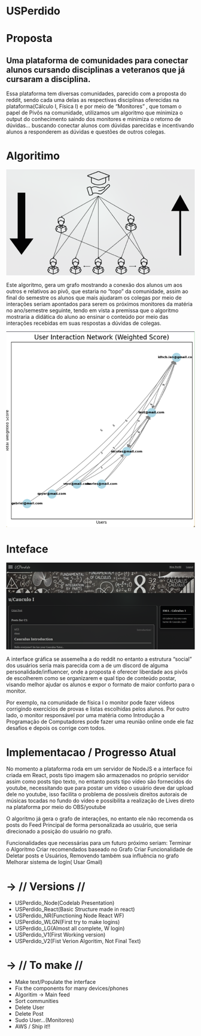 # USPerdido


# Proposta

## Uma plataforma de comunidades para conectar alunos cursando disciplinas a veteranos que já cursaram a disciplina. 

Essa plataforma tem diversas comunidades, parecido com a proposta do reddit, sendo cada uma delas as respectivas disciplinas oferecidas na plataforma(Cálculo I, Física I) e por meio de “Monitores” , que tomam o papel de Pivôs na comunidade, utilizamos um algoritmo que minimiza o output do conhecimento saindo dos monitores e minimiza o retorno de dúvidas… buscando conectar alunos com dúvidas parecidas e incentivando alunos a responderem as dúvidas e questões de outros colegas.

# Algoritimo

![Alt text](Info/main_info.png)

Este algoritmo, gera um grafo mostrando a conexão dos alunos um aos outros e relativos ao pivô, que estaria no “topo” da comunidade, assim ao final do semestre os alunos que mais ajudaram os colegas por meio de interações seriam apontados para serem os próximos monitores da matéria no ano/semestre seguinte, tendo em vista a premissa que o algoritmo mostraria a didática do aluno ao ensinar o conteúdo por meio das interações recebidas em suas respostas a dúvidas de colegas.


![Alt text](Info/inter.png)


# Inteface


![Alt text](Info/com.png)

A interface gráfica se assemelha a do reddit no entanto a estrutura “social” dos usuários seria mais parecida com a de um discord de alguma personalidade/influencer, onde a proposta é oferecer liberdade aos pivôs de escolherem como se organizarem e qual tipo de conteúdo postar, visando melhor ajudar os alunos e expor o formato de maior conforto para o monitor. 

Por exemplo, na comunidade de física I o monitor pode fazer vídeos corrigindo exercícios de provas e listas escolhidas pelos alunos. Por outro lado, o monitor responsável por uma matéria como Introdução a Programação de Computadores pode fazer uma reunião online onde ele faz desafios e depois os corrige com todos.


# Implementacao / Progresso Atual


No momento a plataforma roda em um servidor de NodeJS e a interface foi criada em React, posts tipo imagem são armazenados no próprio servidor assim como posts tipo texto, no entanto posts tipo vídeo são fornecidos do youtube, necessitando que para postar um vídeo o usuário deve dar upload dele no youtube, isso facilita o problema de possíveis direitos autorais de músicas tocadas no fundo do vídeo e possibilita a realização de Lives direto na plataforma por meio do OBS/youtube  

O algoritmo já gera o grafo de interações, no entanto ele não recomenda os posts do Feed Principal de forma personalizada ao usuário, que seria direcionado a posição do usuário no grafo. 

Funcionalidades que necessárias para um futuro próximo seriam: 
Terminar o Algoritmo 
Criar recomendados baseado no Grafo
Criar Funcionalidade de Deletar posts e Usuários, Removendo também sua influência no grafo
Melhorar sistema de login( Usar Gmail)


# -> // Versions //

- USPerdido_Node(Codelab Presentation)
- USPerdido_React(Basic Structure made in react)
- USPerdido_NR(Functioning Node React WF)
- USPerdido_WLGN(First try to make logins)
- USPerdido_LG(Almost all complete, W login)
- USPerdido_V1(First Working version)
- USPerdido_V2(Fist Verion Algoritim, Not Final Text)


# -> // To make //

- Make text/Populate the interface
- Fix the components for many devices/phones
- Algoritim -> Main feed
- Sort communities
- Delete User
- Delete Post
- Sudo User...(Monitores)
- AWS / Ship it!!
